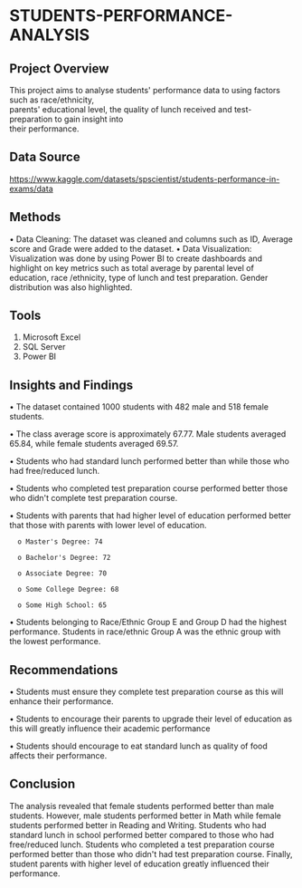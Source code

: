 # STUDENTS-PERFORMANCE-ANALYSIS
## Project Overview
This project aims to analyse students' performance data to using factors such as race/ethnicity,  
parents' educational level, the quality of lunch received and test-preparation to gain insight into  
their performance.

## Data Source
https://www.kaggle.com/datasets/spscientist/students-performance-in-exams/data

## Methods
•	Data Cleaning: The dataset was cleaned and columns such as ID, Average score and Grade were added to the dataset.
•	Data Visualization: Visualization was done by using Power BI to create dashboards and highlight on key metrics such as total average by parental level of education, race /ethnicity, type of lunch and test preparation. Gender distribution was also highlighted. 
## Tools
1.	Microsoft Excel
2.	SQL Server
3.	Power BI

## Insights and Findings
•	The dataset contained 1000 students with 482 male and 518 female students.

•	The class average score is approximately 67.77. Male students averaged 65.84, while female students averaged 69.57.

•	Students who had standard lunch performed better than while those who had free/reduced lunch.

•	Students who completed test preparation course performed better those who didn't complete test preparation course.

•	 Students with parents that had higher level of education performed better that those with parents with lower level of education. 

      o	Master's Degree: 74
  
      o	Bachelor's Degree: 72
  
      o	Associate Degree: 70
  
      o	Some College Degree: 68
  
      o	Some High School: 65
  
•	Students belonging to Race/Ethnic Group E and Group D had the highest performance. Students in race/ethnic Group A was the ethnic group with the lowest performance.

## Recommendations
•	Students must ensure they complete test preparation course as this will enhance their performance. 

•	Students to encourage their parents to upgrade their level of education as this will greatly influence their academic performance

•	Students should encourage to eat standard lunch as quality of food affects their performance.

## Conclusion
The analysis revealed that female students performed better than male students. However, male students performed better in Math while female students performed better in Reading and Writing. Students who had standard lunch in school performed better compared to those who had free/reduced lunch. Students who completed a test preparation course performed better than those who didn't had test preparation course. Finally, student parents with higher level of education greatly influenced their performance.


